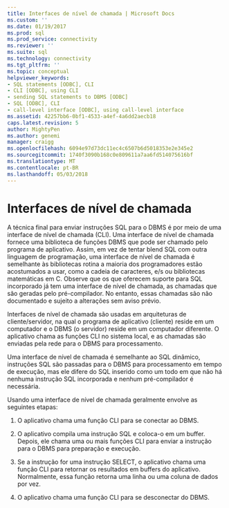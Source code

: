```yaml
---
title: Interfaces de nível de chamada | Microsoft Docs
ms.custom: ''
ms.date: 01/19/2017
ms.prod: sql
ms.prod_service: connectivity
ms.reviewer: ''
ms.suite: sql
ms.technology: connectivity
ms.tgt_pltfrm: ''
ms.topic: conceptual
helpviewer_keywords:
- SQL statements [ODBC], CLI
- CLI [ODBC], using CLI
- sending SQL statements to DBMS [ODBC]
- SQL [ODBC], CLI
- call-level interface [ODBC], using call-level interface
ms.assetid: 42257bb6-0bf1-4533-a4ef-4a6dd2aecb18
caps.latest.revision: 5
author: MightyPen
ms.author: genemi
manager: craigg
ms.openlocfilehash: 6094e97d73dc11ec4c6507b6d5018353e2e345e2
ms.sourcegitcommit: 1740f3090b168c0e809611a7aa6fd514075616bf
ms.translationtype: MT
ms.contentlocale: pt-BR
ms.lasthandoff: 05/03/2018
---
```

# <a name="call-level-interfaces"></a>Interfaces de nível de chamada
A técnica final para enviar instruções SQL para o DBMS é por meio de uma interface de nível de chamada (CLI). Uma interface de nível de chamada fornece uma biblioteca de funções DBMS que pode ser chamado pelo programa de aplicativo. Assim, em vez de tentar blend SQL com outra linguagem de programação, uma interface de nível de chamada é semelhante às bibliotecas rotina a maioria dos programadores estão acostumados a usar, como a cadeia de caracteres, e/s ou bibliotecas matemáticas em C. Observe que os que oferecem suporte para SQL incorporado já tem uma interface de nível de chamada, as chamadas que são geradas pelo pré-compilador. No entanto, essas chamadas são não documentado e sujeito a alterações sem aviso prévio.  
  
 Interfaces de nível de chamada são usadas em arquiteturas de cliente/servidor, na qual o programa de aplicativo (cliente) reside em um computador e o DBMS (o servidor) reside em um computador diferente. O aplicativo chama as funções CLI no sistema local, e as chamadas são enviadas pela rede para o DBMS para processamento.  
  
 Uma interface de nível de chamada é semelhante ao SQL dinâmico, instruções SQL são passadas para o DBMS para processamento em tempo de execução, mas ele difere do SQL inserido como um todo em que não há nenhuma instrução SQL incorporada e nenhum pré-compilador é necessária.  
  
 Usando uma interface de nível de chamada geralmente envolve as seguintes etapas:  
  
1.  O aplicativo chama uma função CLI para se conectar ao DBMS.  
  
2.  O aplicativo compila uma instrução SQL e coloca-o em um buffer. Depois, ele chama uma ou mais funções CLI para enviar a instrução para o DBMS para preparação e execução.  
  
3.  Se a instrução for uma instrução SELECT, o aplicativo chama uma função CLI para retornar os resultados em buffers do aplicativo. Normalmente, essa função retorna uma linha ou uma coluna de dados por vez.  
  
4.  O aplicativo chama uma função CLI para se desconectar do DBMS.
